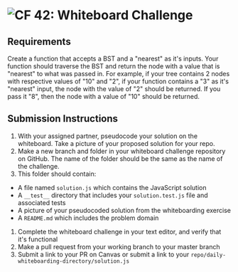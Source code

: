 ![CF](https://camo.githubusercontent.com/70edab54bba80edb7493cad3135e9606781cbb6b/687474703a2f2f692e696d6775722e636f6d2f377635415363382e706e67) 42: Whiteboard Challenge
===

## Requirements
Create a function that accepts a BST and a "nearest" as it's inputs.  Your function should traverse the BST and return the node with a value that is "nearest" to what was passed in.  For example, if your tree contains 2 nodes with respective values of "10" and "2", if your function contains a "3" as it's "nearest" input, the node with the value of "2" should be returned.  If you pass it "8", then the node with a value of "10" should be returned.

## Submission Instructions

1. With your assigned partner, pseudocode your solution on the whiteboard. Take a picture of your proposed solution for your repo.
1. Make a new branch and folder in your whiteboard challenge repository on GitHub. The name of the folder should be the same as the name of the challenge.
1. This folder should contain:
  - A file named `solution.js` which contains the JavaScript solution
  - A `__test__` directory that includes your `solution.test.js` file and associated tests
  - A picture of your pseudocoded solution from the whiteboarding exercise
  - A `README.md` which includes the problem domain
1. Complete the whiteboard challenge in your text editor, and verify that it's functional
1. Make a pull request from your working branch to your master branch
1. Submit a link to your PR on Canvas or submit a link to your `repo/daily-whiteboarding-directory/solution.js`
